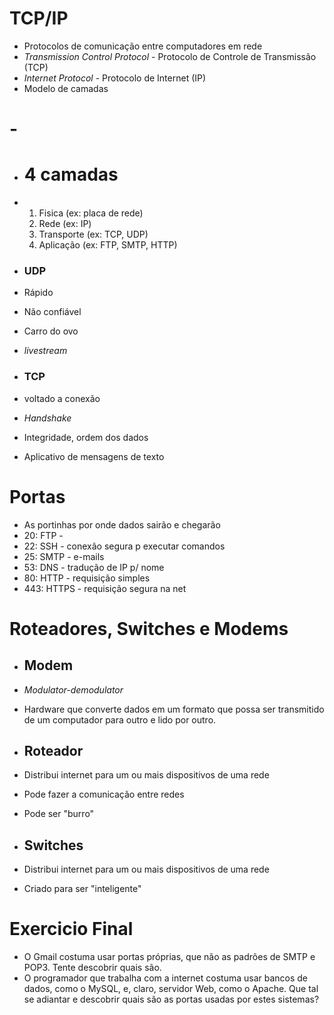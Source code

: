 # TCP/IP

- Protocolos de comunicação entre computadores em rede
- *Transmission Control Protocol* - Protocolo de Controle de Transmissão (TCP)
- *Internet Protocol* - Protocolo de Internet (IP)
- Modelo de camadas

  

# -

- # 4 camadas

- 1. Fisica (ex: placa de rede)
  2. Rede (ex: IP)
  3. Transporte (ex: TCP, UDP)
  4. Aplicação (ex: FTP, SMTP, HTTP)

- ### UDP

- Rápido

- Não confiável

- Carro do ovo

- *livestream*

- ### TCP

- voltado a conexão

- *Handshake*

- Integridade, ordem dos dados

- Aplicativo de mensagens de texto



# Portas

- As portinhas por onde dados sairão e chegarão
- 20: FTP - 
- 22: SSH - conexão segura p executar comandos
- 25: SMTP - e-mails
- 53: DNS - tradução de IP p/ nome
- 80: HTTP - requisição simples
- 443: HTTPS - requisição segura na net

# Roteadores, Switches e Modems

- ## Modem

- *Modulator-demodulator*

- Hardware que converte dados em um formato que possa ser transmitido de um computador para outro e lido por outro.

- ## Roteador

- Distribui internet para um ou mais dispositivos de uma rede

- Pode fazer a comunicação entre redes

- Pode ser "burro"

  

- ## Switches

- Distribui internet para um ou mais dispositivos de uma rede

- Criado para ser "inteligente"



# Exercicio Final

- O Gmail costuma usar portas próprias, que não as padrões de SMTP e POP3. Tente descobrir quais são.
- O programador que trabalha com a internet costuma usar bancos de dados, como o MySQL, e, claro, servidor Web, como o Apache. Que tal se adiantar e descobrir quais são as portas usadas por estes sistemas?